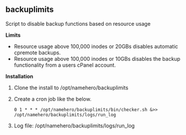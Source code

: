 ## backuplimits
Script to disable backup functions based on resource usage

**Limits**

- Resource usage above 100,000 inodes or 20GBs disables automatic cpremote backups. 
- Resource usage above 100,000 inodes or 10GBs disables the backup functionality from a users cPanel account. 

**Installation**

1. Clone the install to /opt/namehero/backuplimits
2. Create a cron job like the below. 

    ```0 1 * * * /opt/namehero/backuplimits/bin/checker.sh &>> /opt/namehero/backuplimits/logs/run_log```
    
3. Log file: /opt/namehero/backuplimits/logs/run_log
